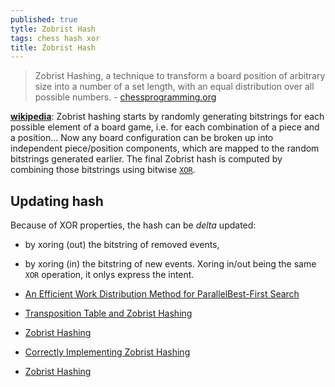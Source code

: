 ```yaml
---
published: true
tytle: Zobrist Hash
tags: chess hash xor
title: Zobrist Hash
---
```

> Zobrist Hashing, a technique to transform a board position of arbitrary size into a number of a set length, with an equal distribution over all possible numbers. - [chessprogramming.org](https://www.chessprogramming.org/Zobrist_Hashing) 

[**wikipedia**](https://en.wikipedia.org/wiki/Zobrist_hashing): Zobrist hashing starts by randomly generating bitstrings for each possible element of a board game, i.e. for each combination of a piece and a position... Now any board configuration can be broken up into independent piece/position components, which are mapped to the random bitstrings generated earlier. The final Zobrist hash is computed by combining those bitstrings using bitwise [`XOR`](https://en.wikipedia.org/wiki/Exclusive_or).

## Updating hash
Because of XOR properties, the hash can be _delta_ updated:
- by xoring (out) the bitstring of removed events,
- by xoring (in) the bitstring of new events.
Xoring in/out being the same `XOR` operation, it onlys express the intent.

- [An Efficient Work Distribution Method for ParallelBest-First Search](https://jinnaiyuu.github.io/pdf/papers/AAAI-16%20Jinnai-Fukunaga.pdf)
- [Transposition Table and Zobrist Hashing](https://www.adamberent.com/2019/03/02/transposition-table-and-zobrist-hashing/)
- [Zobrist Hashing](https://www.geeksforgeeks.org/minimax-algorithm-in-game-theory-set-5-zobrist-hashing/)
- [Correctly Implementing Zobrist Hashing](https://stackoverflow.com/questions/10067514/correctly-implementing-zobrist-hashing)
- [Zobrist Hashing](https://dev.to/larswaechter/zobrist-hashing-72n)
